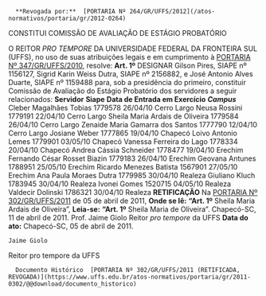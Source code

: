       **Revogada por:**  [PORTARIA Nº 264/GR/UFFS/2012](/atos-normativos/portaria/gr/2012-0264) 

   CONSTITUI COMISSÃO DE AVALIAÇÃO DE ESTÁGIO PROBATÓRIO  

 O REITOR *PRO TEMPORE*  DA UNIVERSIDADE FEDERAL DA FRONTEIRA SUL (UFFS), no uso de suas atribuições legais e em cumprimento à [PORTARIA Nº 347/GR/UFFS/2010](https://www.uffs.edu.br/atos-normativos/portaria/gr/2010-0347), resolve:   **Art. 1º** DESIGNAR Gilson Pires, SIAPE nº 1156127, Sigrid Karin Weiss Dutra, SIAPE nº 2156882, e José Antonio Alves Duarte, SIAPE nº 1159488 para, sob a presidência do primeiro, constituir Comissão de Avaliação do Estágio Probatório dos servidores a seguir relacionados:     **Servidor**    **Siape**    **Data de Entrada em Exercício**     ***Campus***      Cleber Magalhães Tobias   1779578   26/04/10   Cerro Largo     Neusa Rossini   1779191   22/04/10   Cerro Largo     Sheila Maria Ardais de Oliveira   1779584   26/04/10   Cerro Largo     Zenaide Maria Gamarra dos Santos   1777790   12/04/10   Cerro Largo     Josiane Weber   1777865   19/04/10   Chapecó     Loivo Antonio Lemes   1779901   03/05/10   Chapecó     Vanessa Ferreira do Lago   1778334   20/04/10   Chapecó     Andrea Cássia Schneider   1778477   19/04/10   Erechim     Fernando César Rosset Biazin   1779183   26/04/10   Erechim     Geovana Antunes   1788951   25/05/10   Erechim     Ricardo Menezes Batista   1567901   27/05/10   Erechim     Ana Paula Moraes Dutra   1779985   30/04/10   Realeza     Giuliano Kluch   1783945   30/04/10   Realeza     Ivonei Gomes   1520715   04/05/10   Realeza     Valdecir Dolinski   1786321   30/04/10   Realeza        **RETIFICAÇÃO**   Na [PORTARIA Nº 302/GR/UFFS/2011](https://www.uffs.edu.br/atos-normativos/portaria/gr/2011-0302) de 05 de abril de 2011,   **Onde se lê:** **“Art. 1º**  Sheila Maria Ardais de Oliveira”,   **Leia-se:** **“Art. 1º**  Sheila Maria de Oliveira”.   Chapecó-SC, 11 de abril de 2011.   Prof. Jaime Giolo Reitor *pro tempore*  da UFFS    **Data do ato:** Chapecó-SC, 05 de abril de 2011.   
 

    Jaime Giolo    
 Reitor pro tempore da UFFS 

      Documento Histórico  [PORTARIA Nº 302/GR/UFFS/2011 (RETIFICADA, REVOGADA)](https://www.uffs.edu.br/atos-normativos/portaria/gr/2011-0302/@@download/documento_historico)     
      